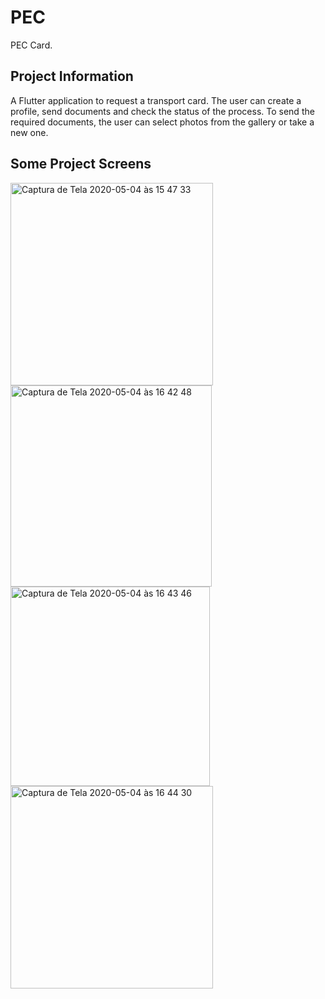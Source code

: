 # PEC

PEC Card.

## Project Information

A Flutter application to request a transport card.
The user can create a profile, send documents and check the status of the process.
To send the required documents, the user can select photos from the gallery or take a new one.

## Some Project Screens

<img width="324" alt="Captura de Tela 2020-05-04 às 15 47 33" src="https://user-images.githubusercontent.com/30326310/82712161-d3f28780-9c5d-11ea-8159-355031fe962f.png">
<img width="322" alt="Captura de Tela 2020-05-04 às 16 42 48" src="https://user-images.githubusercontent.com/30326310/82712183-dbb22c00-9c5d-11ea-867c-a0d35c66a7d3.png">
<img width="319" alt="Captura de Tela 2020-05-04 às 16 43 46" src="https://user-images.githubusercontent.com/30326310/82712188-dead1c80-9c5d-11ea-8d9d-be5883687e6c.png">
<img width="324" alt="Captura de Tela 2020-05-04 às 16 44 30" src="https://user-images.githubusercontent.com/30326310/82712192-dfde4980-9c5d-11ea-85cf-d473d2e0ff7c.png">
